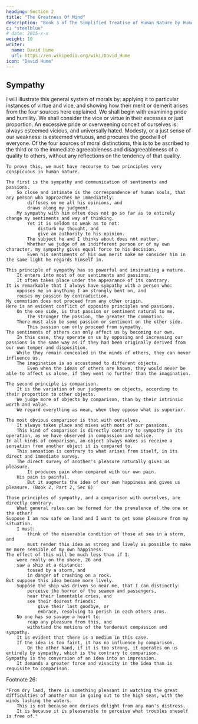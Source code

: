```yaml
---
heading: Section 2
title: "The Greatness Of Mind"
description: "Book 3 of The Simplified Treatise of Human Nature by Hume"
c: "steelblue"
# date: 2015-x-x
weight: 10
writer:
  name: David Hume
  url: https://en.wikipedia.org/wiki/David_Hume
icon: "David Hume"
---
```




## Sympathy

I will illustrate this general system of morals by:
        applying it to particular instances of virtue and vice, and
        showing how their merit or demerit arises from the four sources here explained.
    We shall begin with examining pride and humility.
        We shall consider the vice or virtue in their excesses or just proportion.
    An excessive pride or overweening conceit of ourselves is:
        always esteemed vicious, and
        universally hated.
    Modesty, or a just sense of our weakness:
        is esteemed virtuous, and
        procures the goodwill of everyone.
    Of the four sources of moral distinctions, this is to be ascribed to the third or to the immediate agreeableness and disagreeableness of a quality to others, without any reflections on the tendency of that quality.


    To prove this, we must have recourse to two principles very conspicuous in human nature.

    The first is the sympathy and communication of sentiments and passions.
        So close and intimate is the correspondence of human souls, that any person who approaches me immediately:
            diffuses on me all his opinions, and
            draws along my judgment.
        My sympathy with him often does not go so far as to entirely change my sentiments and way of thinking.
            Yet it is seldom so weak as to not:
                disturb my thought, and
                give an authority to his opinion.
            The subject he and I thinks about does not matter.
            Whether we judge of an indifferent person or of my own character, my sympathy gives equal force to his decision.
            Even his sentiments of his own merit make me consider him in the same light he regards himself in.

    This principle of sympathy has so powerful and insinuating a nature.
        It enters into most of our sentiments and passions.
        It often takes place under the appearance of its contrary.
    It is remarkable that I always have sympathy with a person who:
        opposes me in anything I am strongly bent on, and
        rouses my passion by contradiction.
    My commotion does not proceed from any other origin.
    Here is an evident conflict of opposite principles and passions.
        On the one side, is that passion or sentiment natural to me.
            The stronger the passion, the greater the commotion.
        There must also be some passion or sentiment on the other side.
            This passion can only proceed from sympathy.
    The sentiments of others can only affect us by becoming our own.
        In this case, they operate on us by opposing and increasing our passions in the same way as if they had been originally derived from our own temper and disposition.
        While they remain concealed in the minds of others, they can never influence us.
        The imagination is so accustomed to different objects.
            Even when the ideas of others are known, they would never be able to affect us alone, if they went no further than the imagination.

    The second principle is comparison.
        It is the variation of our judgments on objects, according to their proportion to other objects.
        We judge more of objects by comparison, than by their intrinsic worth and value.
        We regard everything as mean, when they oppose what is superior.

    The most obvious comparison is that with ourselves.
        It always takes place and mixes with most of our passions.
        This kind of comparison is directly contrary to sympathy in its operation, as we have observed in compassion and malice.
    In all kinds of comparison, an object always makes us receive a sensation from another object it is compared to.
        This sensation is contrary to what arises from itself, in its direct and immediate survey.
        The direct survey of another's pleasure naturally gives us pleasure.
            It produces pain when compared with our own pain.
        His pain is painful.
            But it augments the idea of our own happiness and gives us pleasure. (Book 2, Part 2, Sec 8)

    Those principles of sympathy, and a comparison with ourselves, are directly contrary.
        What general rules can be formed for the prevalence of the one or the other?
    Suppose I am now safe on land and I want to get some pleasure from my situation.
        I must:
            think of the miserable condition of those at sea in a storm, and
            must render this idea as strong and lively as possible to make me more sensible of my own happiness.
    The effect of this will be much less than if I:
        were really on the shore, 26 and
        saw a ship at a distance:
            tossed by a storm, and
            in danger of crashing on a rock.
    But suppose this idea became more lively.
        Suppose the ship was driven so near me, that I can distinctly:
            perceive the horror of the seamen and passengers,
            hear their lamentable cries, and
            see their dearest friends:
                give their last goodbye, or
                embrace, resolving to perish in each others arms.
        No one has so savage a heart to:
            reap any pleasure from this, and
            withstand the motions of the tenderest compassion and sympathy.
        It is evident that there is a medium in this case.
        If the idea is too faint, it has no influence by comparison.
            On the other hand, if it is too strong, it operates on us entirely by sympathy, which is the contrary to comparison.
    Sympathy is the conversion of an idea into an impression.
        It demands a greater force and vivacity in the idea than is requisite to comparison.

Footnote 26:

    "From dry land, there is something pleasant in watching the great difficulties of another man in going out to the high seas, with the winds lashing the waters.
        This is not because one derives delight from any man's distress.
        It is because it is pleasurable to perceive what troubles oneself is free of."

